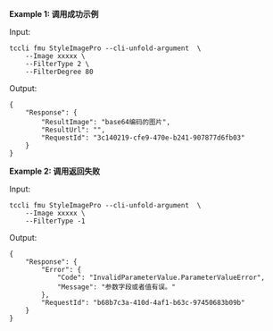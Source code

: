 **Example 1: 调用成功示例**



Input: 

```
tccli fmu StyleImagePro --cli-unfold-argument  \
    --Image xxxxx \
    --FilterType 2 \
    --FilterDegree 80
```

Output: 
```
{
    "Response": {
        "ResultImage": "base64编码的图片",
        "ResultUrl": "",
        "RequestId": "3c140219-cfe9-470e-b241-907877d6fb03"
    }
}
```

**Example 2: 调用返回失败**



Input: 

```
tccli fmu StyleImagePro --cli-unfold-argument  \
    --Image xxxxx \
    --FilterType -1
```

Output: 
```
{
    "Response": {
        "Error": {
            "Code": "InvalidParameterValue.ParameterValueError",
            "Message": "参数字段或者值有误。"
        },
        "RequestId": "b68b7c3a-410d-4af1-b63c-97450683b09b"
    }
}
```

